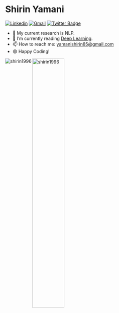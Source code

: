 <h1> Shirin Yamani </h1>

[![Linkedin](https://img.shields.io/badge/-LinkedIn-blue?style=flat&logo=Linkedin&logoColor=white)](https://www.linkedin.com/in/shirin-yamani-a256b3177/)
[![Gmail](https://img.shields.io/badge/-Gmail-c14438?style=flat&logo=Gmail&logoColor=white)](mailto:yamanishirin85@gmail.com)
[![Twitter Badge](https://img.shields.io/badge/-Twitter-1da1f2?labelColor=1da1f2&logo=twitter&logoColor=white&link=https://twitter.com/mrr_zo)](https://twitter.com/Shirinyamani)


- 🔭 My current research is NLP.
- 🌱 I’m currently reading [Deep Learning](https://www.deeplearningbook.org).
- 📫 How to reach me: yamanishirin85@gmail.com
- 😄 Happy Coding!

<div>
  <img align="left" src="https://github-readme-stats.vercel.app/api/top-langs?username=shirin1996&show_icons=true&locale=en&layout=compact" alt="shirin1996" />
  <img width="45%"  src="https://github-readme-streak-stats.herokuapp.com/?user=shirin1996&" alt="shirin1996" />
</div>
